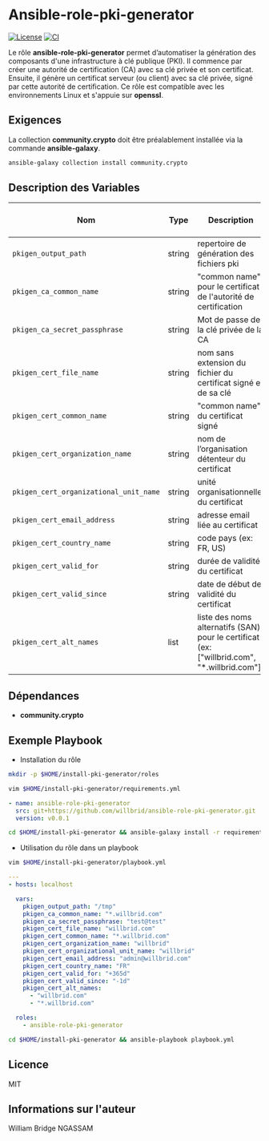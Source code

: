 # Ansible-role-pki-generator

[![License](https://img.shields.io/badge/license-MIT-blue.svg)](https://github.com/willbrid/ansible-role-pki-generator/blob/main/LICENSE) [![CI](https://github.com/willbrid/ansible-role-pki-generator/actions/workflows/ci.yml/badge.svg)](https://github.com/willbrid/ansible-role-pki-generator/actions/workflows/ci.yml)

Le rôle **ansible-role-pki-generator** permet d’automatiser la génération des composants d'une infrastructure à clé publique (PKI). Il commence par créer une autorité de certification (CA) avec sa clé privée et son certificat. Ensuite, il génère un certificat serveur (ou client) avec sa clé privée, signé par cette autorité de certification. Ce rôle est compatible avec les environnements Linux et s'appuie sur **openssl**.

## Exigences

La collection **community.crypto** doit être préalablement installée via la commande **ansible-galaxy**.

```bash
ansible-galaxy collection install community.crypto
```

## Description des Variables

|Nom|Type|Description|Obligatoire|Valeur par défaut|
|---|----|-----------|-----------|-----------------|
`pkigen_output_path`|string|repertoire de génération des fichiers pki|oui|`""`
`pkigen_ca_common_name`|string|"common name" pour le certificat de l'autorité de certification|oui|`""`
`pkigen_ca_secret_passphrase`|string|Mot de passe de la clé privée de la CA|oui|`""`
`pkigen_cert_file_name`|string|nom sans extension du fichier du certificat signé et de sa clé|oui|`""`
`pkigen_cert_common_name`|string|"common name" du certificat signé|oui|`""`
`pkigen_cert_organization_name`|string|nom de l’organisation détenteur du certificat|oui|`""`
`pkigen_cert_organizational_unit_name`|string|unité organisationnelle du certificat|non|`""`
`pkigen_cert_email_address`|string|adresse email liée au certificat|non|`""`
`pkigen_cert_country_name`|string|code pays (ex: FR, US)|non|`""`
`pkigen_cert_valid_for`|string|durée de validité du certificat|non|`"+365d"`
`pkigen_cert_valid_since`|string|date de début de validité du certificat|non|`"-1d"`
`pkigen_cert_alt_names`|list|liste des noms alternatifs (SAN) pour le certificat (ex: ["willbrid.com", "*.willbrid.com"])|oui|`[]`

## Dépendances

- **community.crypto**

## Exemple Playbook

- Installation du rôle

```bash
mkdir -p $HOME/install-pki-generator/roles
```

```bash
vim $HOME/install-pki-generator/requirements.yml
```

```yaml
- name: ansible-role-pki-generator
  src: git+https://github.com/willbrid/ansible-role-pki-generator.git
  version: v0.0.1
```

```bash
cd $HOME/install-pki-generator && ansible-galaxy install -r requirements.yml --roles-path roles
```

- Utilisation du rôle dans un playbook

```bash
vim $HOME/install-pki-generator/playbook.yml
```

```yaml
---
- hosts: localhost

  vars:
    pkigen_output_path: "/tmp"
    pkigen_ca_common_name: "*.willbrid.com"
    pkigen_ca_secret_passphrase: "test@test"
    pkigen_cert_file_name: "willbrid.com"
    pkigen_cert_common_name: "*.willbrid.com"
    pkigen_cert_organization_name: "willbrid"
    pkigen_cert_organizational_unit_name: "willbrid"
    pkigen_cert_email_address: "admin@willbrid.com"
    pkigen_cert_country_name: "FR"
    pkigen_cert_valid_for: "+365d"
    pkigen_cert_valid_since: "-1d"
    pkigen_cert_alt_names:
      - "willbrid.com"
      - "*.willbrid.com"

  roles:
    - ansible-role-pki-generator
```

```bash
cd $HOME/install-pki-generator && ansible-playbook playbook.yml
```

## Licence

MIT

## Informations sur l'auteur

William Bridge NGASSAM
